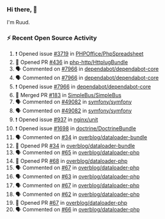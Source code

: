 ### Hi there, 👋

I'm Ruud.
 
### :zap: Recent Open Source Activity

<!--START_SECTION:activity-->
1. ❗ Opened issue [#3719](https://github.com/PHPOffice/PhpSpreadsheet/issues/3719) in [PHPOffice/PhpSpreadsheet](https://github.com/PHPOffice/PhpSpreadsheet)
2. 💪 Opened PR [#436](https://github.com/php-http/HttplugBundle/pull/436) in [php-http/HttplugBundle](https://github.com/php-http/HttplugBundle)
3. 🗣 Commented on [#7966](https://github.com/dependabot/dependabot-core/issues/7966#issuecomment-1707767080) in [dependabot/dependabot-core](https://github.com/dependabot/dependabot-core)
4. 🗣 Commented on [#7966](https://github.com/dependabot/dependabot-core/issues/7966#issuecomment-1706057699) in [dependabot/dependabot-core](https://github.com/dependabot/dependabot-core)
5. ❗ Opened issue [#7966](https://github.com/dependabot/dependabot-core/issues/7966) in [dependabot/dependabot-core](https://github.com/dependabot/dependabot-core)
6. 🎉 Merged PR [#183](https://github.com/SimpleBus/SimpleBus/pull/183) in [SimpleBus/SimpleBus](https://github.com/SimpleBus/SimpleBus)
7. 🗣 Commented on [#49082](https://github.com/symfony/symfony/issues/49082#issuecomment-1705050120) in [symfony/symfony](https://github.com/symfony/symfony)
8. 🗣 Commented on [#49082](https://github.com/symfony/symfony/issues/49082#issuecomment-1704898483) in [symfony/symfony](https://github.com/symfony/symfony)
9. ❗ Opened issue [#937](https://github.com/nginx/unit/issues/937) in [nginx/unit](https://github.com/nginx/unit)
10. ❗ Opened issue [#1698](https://github.com/doctrine/DoctrineBundle/issues/1698) in [doctrine/DoctrineBundle](https://github.com/doctrine/DoctrineBundle)
11. 🗣 Commented on [#34](https://github.com/overblog/dataloader-bundle/pull/34#issuecomment-1693318572) in [overblog/dataloader-bundle](https://github.com/overblog/dataloader-bundle)
12. 💪 Opened PR [#34](https://github.com/overblog/dataloader-bundle/pull/34) in [overblog/dataloader-bundle](https://github.com/overblog/dataloader-bundle)
13. 🗣 Commented on [#65](https://github.com/overblog/dataloader-php/pull/65#issuecomment-1693205442) in [overblog/dataloader-php](https://github.com/overblog/dataloader-php)
14. 💪 Opened PR [#68](https://github.com/overblog/dataloader-php/pull/68) in [overblog/dataloader-php](https://github.com/overblog/dataloader-php)
15. 🗣 Commented on [#67](https://github.com/overblog/dataloader-php/pull/67#issuecomment-1693182260) in [overblog/dataloader-php](https://github.com/overblog/dataloader-php)
16. 🗣 Commented on [#63](https://github.com/overblog/dataloader-php/pull/63#issuecomment-1693181657) in [overblog/dataloader-php](https://github.com/overblog/dataloader-php)
17. 🗣 Commented on [#67](https://github.com/overblog/dataloader-php/pull/67#issuecomment-1693170565) in [overblog/dataloader-php](https://github.com/overblog/dataloader-php)
18. 🗣 Commented on [#62](https://github.com/overblog/dataloader-php/pull/62#issuecomment-1693165843) in [overblog/dataloader-php](https://github.com/overblog/dataloader-php)
19. 💪 Opened PR [#67](https://github.com/overblog/dataloader-php/pull/67) in [overblog/dataloader-php](https://github.com/overblog/dataloader-php)
20. 🗣 Commented on [#66](https://github.com/overblog/dataloader-php/pull/66#issuecomment-1693159146) in [overblog/dataloader-php](https://github.com/overblog/dataloader-php)
<!--END_SECTION:activity-->
